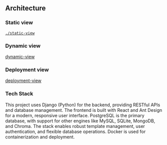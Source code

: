 ## Architecture

### Static view

[`./static-view`](https://github.com/S25-SWP-Team46/DP-fork/blob/main/docs/architecture/static-view/static-view.md)

### Dynamic view

[dynamic-view](./dynamic-view/dynamic-view.md)

### Deployment view

[deployment-view](./deployment-view/deployment-view.md)

### Tech Stack

This project uses Django (Python) for the backend, providing RESTful APIs and database management. The frontend is built with React and Ant Design for a modern, responsive user interface. PostgreSQL is the primary database, with support for other engines like MySQL, SQLite, MongoDB, and Chroma. The stack enables robust template management, user authentication, and flexible database operations. Docker is used for containerization and deployment.

